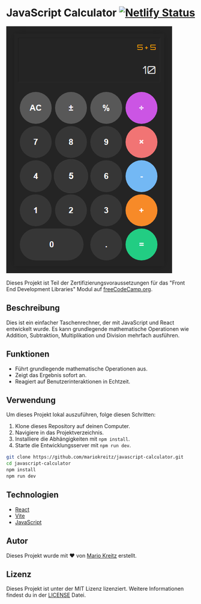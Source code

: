 # JavaScript Calculator [![Netlify Status](https://api.netlify.com/api/v1/badges/eb9b52bc-cb38-4cf0-af77-1f352c118ee9/deploy-status)](https://app.netlify.com/sites/vite-reactjs-calculator/deploys)

![JavaScript Calculator](https://raw.githubusercontent.com/mariokreitz/javascript-calculator/main/src/assets/calc_cover.png)

Dieses Projekt ist Teil der Zertifizierungsvoraussetzungen für das "Front End Development Libraries" Modul auf [freeCodeCamp.org](https://www.freecodecamp.org/).

## Beschreibung

Dies ist ein einfacher Taschenrechner, der mit JavaScript und React entwickelt wurde. Es kann grundlegende mathematische Operationen wie Addition, Subtraktion, Multiplikation und Division mehrfach ausführen.

## Funktionen

- Führt grundlegende mathematische Operationen aus.
- Zeigt das Ergebnis sofort an.
- Reagiert auf Benutzerinteraktionen in Echtzeit.

## Verwendung

Um dieses Projekt lokal auszuführen, folge diesen Schritten:

1. Klone dieses Repository auf deinen Computer.
2. Navigiere in das Projektverzeichnis.
3. Installiere die Abhängigkeiten mit `npm install`.
4. Starte die Entwicklungsserver mit `npm run dev`.

```bash
git clone https://github.com/mariokreitz/javascript-calculator.git
cd javascript-calculator
npm install
npm run dev
```

## Technologien

- [React](https://reactjs.org/)
- [Vite](https://vitejs.dev/)
- [JavaScript](https://developer.mozilla.org/en-US/docs/Web/JavaScript)

## Autor

Dieses Projekt wurde mit ❤️ von [Mario Kreitz](https://github.com/mariokreitz) erstellt.

## Lizenz

Dieses Projekt ist unter der MIT Lizenz lizenziert. Weitere Informationen findest du in der [LICENSE](LICENSE) Datei.
